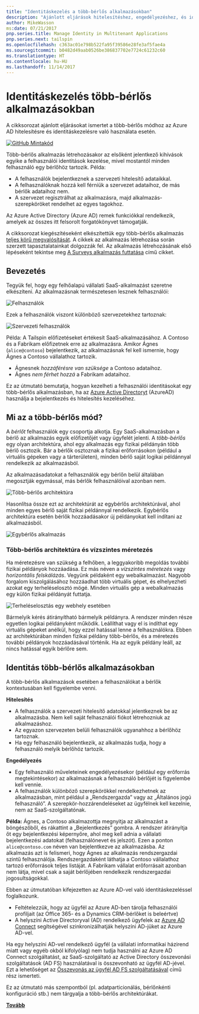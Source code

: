 ```yaml
---
title: "Identitáskezelés a több-bérlős alkalmazásokban"
description: "Ajánlott eljárások hitelesítéshez, engedélyezéshez, és identitáskezeléshez több-bérlős alkalmazások esetén."
author: MikeWasson
ms:date: 07/21/2017
pnp.series.title: Manage Identity in Multitenant Applications
pnp.series.next: tailspin
ms.openlocfilehash: c363ac01e798b522fa95f39586e28fe3af5fae4a
ms.sourcegitcommit: b0482d49aab0526be386837702e7724c61232c60
ms.translationtype: HT
ms.contentlocale: hu-HU
ms.lasthandoff: 11/14/2017
---
```

# <a name="manage-identity-in-multitenant-applications"></a>Identitáskezelés több-bérlős alkalmazásokban

A cikksorozat ajánlott eljárásokat ismertet a több-bérlős módhoz az Azure AD hitelesítésre és identitáskezelésre való használata esetén.

[![GitHub](../_images/github.png) Mintakód][sample application]

Több-bérlős alkalmazás létrehozásakor az elsőként jelentkező kihívások egyike a felhasználói identitások kezelése, mivel mostantól minden felhasználó egy bérlőhöz tartozik. Példa:

* A felhasználók bejelentkeznek a szervezeti hitelesítő adataikkal.
* A felhasználóknak hozzá kell férniük a szervezet adataihoz, de más bérlők adataihoz nem.
* A szervezet regisztrálhat az alkalmazásra, majd alkalmazás-szerepköröket rendelhet az egyes tagokhoz.

Az Azure Active Directory (Azure AD) remek funkciókkal rendelkezik, amelyek az összes itt felsorolt forgatókönyvet támogatják.

A cikksorozat kiegészítéseként elkészítettük egy több-bérlős alkalmazás [teljes körű megvalósítását][sample application]. A cikkek az alkalmazás létrehozása során szerzett tapasztalatainkat dolgozzák fel. Az alkalmazás létrehozásának első lépéseként tekintse meg [A Surveys alkalmazás futtatása][running-the-app] című cikket.

## <a name="introduction"></a>Bevezetés

Tegyük fel, hogy egy felhőalapú vállalati SaaS-alkalmazást szeretne elkészíteni. Az alkalmazásnak természetesen lesznek felhasználói:

![Felhasználók](./images/users.png)

Ezek a felhasználók viszont különböző szervezetekhez tartoznak:

![Szervezeti felhasználók](./images/org-users.png)

Példa: A Tailspin előfizetéseket értékesít SaaS-alkalmazásához. A Contoso és a Fabrikam előfizetnek erre az alkalmazásra. Amikor Ágnes (`alice@contoso`) bejelentkezik, az alkalmazásnak fel kell ismernie, hogy Ágnes a Contoso vállalathoz tartozik.

* Ágnesnek *hozzáférésre van szüksége* a Contoso adataihoz.
* Ágnes *nem férhet hozzá* a Fabrikam adataihoz.

Ez az útmutató bemutatja, hogyan kezelheti a felhasználói identitásokat egy több-bérlős alkalmazásban, ha az [Azure Active Directoryt][AzureAD] (AzureAD) használja a bejelentkezés és hitelesítés kezeléséhez.

## <a name="what-is-multitenancy"></a>Mi az a több-bérlős mód?
A *bérlőt* felhasználók egy csoportja alkotja. Egy SaaS-alkalmazásban a bérlő az alkalmazás egyik előfizetőjét vagy ügyfelét jelenti. A *több-bérlős* egy olyan architektúra, ahol egy alkalmazás egy fizikai példányán több bérlő osztozik. Bár a bérlők osztoznak a fizikai erőforrásokon (például a virtuális gépeken vagy a tárterületen), minden bérlő saját logikai példánnyal rendelkezik az alkalmazásból.

Az alkalmazásadatokat a felhasználók egy bérlőn belül általában megosztják egymással, más bérlők felhasználóival azonban nem.

![Több-bérlős architektúra](./images/multitenant.png)

Hasonlítsa össze ezt az architektúrát az egybérlős architektúrával, ahol minden egyes bérlő saját fizikai példánnyal rendelkezik. Egybérlős architektúra esetén bérlők hozzáadásakor új példányokat kell indítani az alkalmazásból.

![Egybérlős alkalmazás](./images/single-tenant.png)

### <a name="multitenancy-and-horizontal-scaling"></a>Több-bérlős architektúra és vízszintes méretezés
Ha méretezésre van szükség a felhőben, a leggyakoribb megoldás további fizikai példányok hozzáadása. Ez más néven a *vízszintes méretezés* vagy *horizontális felskálázás*. Vegyünk példaként egy webalkalmazást. Nagyobb forgalom kiszolgálásához hozzáadhat több virtuális gépet, és elhelyezheti azokat egy terheléselosztó mögé. Minden virtuális gép a webalkalmazás egy külön fizikai példányát futtatja.

![Terheléselosztás egy webhely esetében](./images/load-balancing.png)

Bármelyik kérés átirányítható bármelyik példányra. A rendszer minden része egyetlen logikai példányként működik. Leállíthat vagy el is indíthat egy virtuális gépeket anélkül, hogy ezzel hatással lenne a felhasználókra. Ebben az architektúrában minden fizikai példány több-bérlős, és a méretezés további példányok hozzáadásával történik. Ha az egyik példány leáll, az nincs hatással egyik bérlőre sem.

## <a name="identity-in-a-multitenant-app"></a>Identitás több-bérlős alkalmazásokban
A több-bérlős alkalmazások esetében a felhasználókat a bérlők kontextusában kell figyelembe venni.

**Hitelesítés**

* A felhasználók a szervezeti hitelesítő adatokkal jelentkeznek be az alkalmazásba. Nem kell saját felhasználói fiókot létrehozniuk az alkalmazáshoz.
* Az egyazon szervezeten belüli felhasználók ugyanahhoz a bérlőhöz tartoznak.
* Ha egy felhasználó bejelentkezik, az alkalmazás tudja, hogy a felhasználó melyik bérlőhöz tartozik.

**Engedélyezés**

* Egy felhasználó műveleteinek engedélyezésekor (például egy erőforrás megtekintésekor) az alkalmazásnak a felhasználó bérlőjét is figyelembe kell vennie.
* A felhasználók különböző szerepkörökkel rendelkezhetnek az alkalmazásban, mint például a „Rendszergazda” vagy az „Általános jogú felhasználó”. A szerepkör-hozzárendeléseket az ügyfélnek kell kezelnie, nem az SaaS-szolgáltatónak.

**Példa:** Ágnes, a Contoso alkalmazottja megnyitja az alkalmazást a böngészőből, és rákattint a „Bejelentkezés” gombra. A rendszer átirányítja őt egy bejelentkezési képernyőre, ahol meg kell adnia a vállalati bejelentkezési adatokat (felhasználónevet és jelszót). Ezen a ponton `alice@contoso.com` néven van bejelentkezve az alkalmazásba. Az alkalmazás azt is felismeri, hogy Ágnes az alkalmazás rendszergazdai szintű felhasználója. Rendszergazdaként láthatja a Contoso vállalathoz tartozó erőforrások teljes listáját. A Fabrikam vállalat erőforrásait azonban nem látja, mivel csak a saját bérlőjében rendelkezik rendszergazdai jogosultságokkal.

Ebben az útmutatóban kifejezetten az Azure AD-vel való identitáskezeléssel foglalkozunk.

* Feltételezzük, hogy az ügyfél az Azure AD-ben tárolja felhasználói profiljait (az Office 365- és a Dynamics CRM-bérlőket is beleértve)
* A helyszíni Active Directoryval (AD) rendelkező ügyfelek az [Azure AD Connect][ADConnect] segítségével szinkronizálhatják helyszíni AD-jüket az Azure AD-vel.

Ha egy helyszíni AD-vel rendelkező ügyfél (a vállalati informatikai házirend miatt vagy egyéb okból kifolyólag) nem tudja használni az Azure AD Connect szolgáltatást, az SaaS-szolgáltató az Active Directory összevonási szolgáltatások (AD FS) használatával is összevonható az ügyfél AD-jével. Ezt a lehetőséget az [Összevonás az ügyfél AD FS szolgáltatásával] című rész ismerteti.

Ez az útmutató más szempontból (pl. adatparticionálás, bérlőnkénti konfiguráció stb.) nem tárgyalja a több-bérlős architektúrákat.

[**Tovább**][tailpin]



<!-- Links -->
[ADConnect]: /azure/active-directory/active-directory-aadconnect
[AzureAD]: /azure/active-directory

[Összevonás az ügyfél AD FS szolgáltatásával]: adfs.md
[tailpin]: tailspin.md

[running-the-app]: ./run-the-app.md
[sample application]: https://github.com/mspnp/multitenant-saas-guidance
